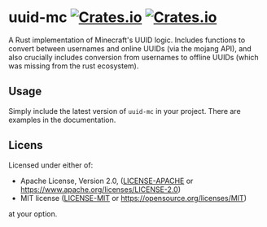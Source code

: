 # uuid-mc [![Crates.io](https://img.shields.io/crates/v/uuid-mc?color=0)](https://crates.io/crates/uuid-mc) [![Crates.io](https://img.shields.io/crates/v/uuid-mc?label=docs.rs)](https://docs.rs/uuid-mc/latest/uuid-mc/)
A Rust implementation of Minecraft's UUID logic. Includes functions to convert between usernames and online UUIDs (via the mojang API),
and also crucially includes conversion from usernames to offline UUIDs (which was missing from the rust ecosystem).

## Usage
Simply include the latest version of `uuid-mc` in your project. There are examples in the documentation.

## Licens
Licensed under either of:

 * Apache License, Version 2.0, ([LICENSE-APACHE](LICENSE-APACHE) or https://www.apache.org/licenses/LICENSE-2.0)
 * MIT license ([LICENSE-MIT](LICENSE-MIT) or https://opensource.org/licenses/MIT)

at your option.
